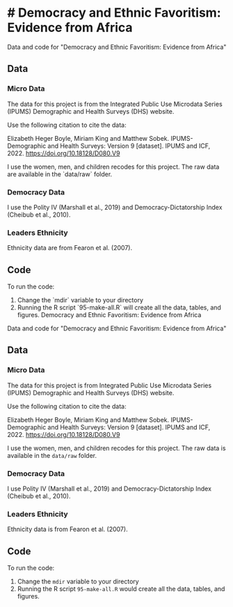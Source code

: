 # \# Democracy and Ethnic Favoritism: Evidence from Africa

Data and code for "Democracy and Ethnic Favoritism: Evidence from Africa"

## Data

### Micro Data

The data for this project is from the Integrated Public Use Microdata Series (IPUMS) Demographic and Health Surveys (DHS) website. 

Use the following citation to cite the data:

Elizabeth Heger Boyle, Miriam King and Matthew Sobek. IPUMS-Demographic and Health Surveys: Version 9 [dataset]. IPUMS and ICF, 2022. https://doi.org/10.18128/D080.V9

I use the women, men, and children recodes for this project. The raw data are available in the \`data/raw\` folder.

### Democracy Data

I use the Polity IV (Marshall et al., 2019) and Democracy-Dictatorship Index (Cheibub et al., 2010).

### Leaders Ethnicity

Ethnicity data are from Fearon et al. (2007).

## Code

To run the code:

1. Change the \`mdir\` variable to your directory
2. Running the R script \`95-make-all.R\` will create all the data, tables, and figures.
Democracy and Ethnic Favoritism: Evidence from Africa

Data and code for "Democracy and Ethnic Favoritism: Evidence from Africa"

## Data

### Micro Data

The data for this project is from Integrated Public Use Microdata Series (IPUMS) Demographic and Health Surveys (DHS) website.

Use the following citation to cite the data:

Elizabeth Heger Boyle, Miriam King and Matthew Sobek. IPUMS-Demographic and Health Surveys: Version 9 [dataset]. IPUMS and ICF, 2022. <https://doi.org/10.18128/D080.V9>

I use the women, men, and children recodes for this project. The raw data is available in the `data/raw` folder.

### Democracy Data

I use Polity IV (Marshall et al., 2019) and Democracy-Dictatorship Index (Cheibub et al., 2010).

### Leaders Ethnicity

Ethnicity data is from Fearon et al. (2007).

## Code

To run the code:

1.  Change the `mdir` variable to your directory
2.  Running the R script `95-make-all.R` would create all the data, tables, and figures.
